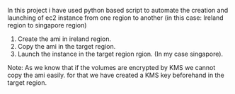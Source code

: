 In this project i have used python based script to automate the creation and launching of ec2 instance from one region to another (in this case: Ireland region to singapore region)

1. Create the ami in ireland region.
2. Copy the ami in the target region.
3. Launch the instance in the target region rgion. (In my case singapore).

Note: As we know that if the volumes are encrypted by KMS we cannot copy the ami easily. for that we have created a KMS key beforehand in the target region.
